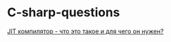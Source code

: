 # C-sharp-questions

[JIT компилятор - что это такое и для чего он нужен?](https://github.com/PavelBurmistrov/C-sharp-questions/blob/main/Questions.md#jit-%D0%BA%D0%BE%D0%BC%D0%BF%D0%B8%D0%BB%D1%8F%D1%82%D0%BE%D1%80---%D1%87%D1%82%D0%BE-%D1%8D%D1%82%D0%BE-%D1%82%D0%B0%D0%BA%D0%BE%D0%B5-%D0%B8-%D0%B4%D0%BB%D1%8F-%D1%87%D0%B5%D0%B3%D0%BE-%D0%BE%D0%BD-%D0%BD%D1%83%D0%B6%D0%B5%D0%BD)
